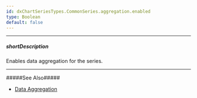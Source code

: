 ```yaml
---
id: dxChartSeriesTypes.CommonSeries.aggregation.enabled
type: Boolean
default: false
---
```

---
##### shortDescription
Enables data aggregation for the series.

---
#####See Also#####
- [Data Aggregation](/concepts/05%20Widgets/Chart/88%20Data%20Aggregation '/Documentation/Guide/Widgets/Chart/Data_Aggregation/')